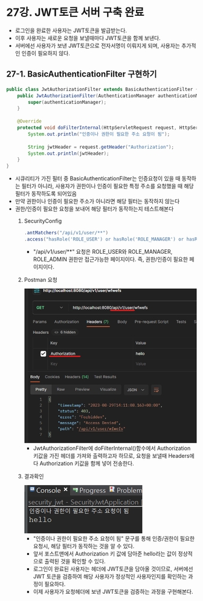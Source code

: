 # 27강. JWT토큰 서버 구축 완료
- 로그인을 완료한 사용자는 JWT토큰을 발급받는다.
- 이후 사용자는 새로운 요청을 보낼때마다 JWT토큰을 함께 보낸다.
- 서버에선 사용자가 보낸 JWT토큰으로 전자서명이 이뤄지게 되며, 사용자는 추가적인 인증이 필요하지 않다.

## 27-1. BasicAuthenticationFilter 구현하기
```java
public class JwtAuthorizationFilter extends BasicAuthenticationFilter {
    public JwtAuthorizationFilter(AuthenticationManager authenticationManager) {
		super(authenticationManager);
	}

    @Override
	protected void doFilterInternal(HttpServletRequest request, HttpServletResponse response, FilterChain chain) throws IOException, ServletException {
		System.out.println("인증이나 권한이 필요한 주소 요청이 됨");
		
		String jwtHeader = request.getHeader("Authorization");
		System.out.println(jwtHeader);
    }
}
```
- 시큐리티가 가진 필터 중 BasicAuthenticationFilter는 인증요청이 있을 때 동작하는 필터가 아니라, 사용자가 권한이나 인증이 필요한 특정 주소를 요청했을 때 해당 필터가 동작하도록 되어있음
- 만약 권한이나 인증이 필요한 주소가 아니라면 해당 필터는 동작하지 않는다
- 권한/인증이 필요한 요청을 보내어 해당 필터가 동작하는지 테스트해본다
    1. SecurityConfig
        ```java
        .antMatchers("/api/v1/user/**")
		.access("hasRole('ROLE_USER') or hasRole('ROLE_MANAGER') or hasRole('ROLE_ADMIN')")
        ```
        - "/api/v1/user/**" 요청은 ROLE_USER와 ROLE_MANAGER, ROLE_ADMIN 권한만 접근가능한 페이지이다. 즉, 권한/인증이 필요한 페이지이다.
    2. Postman 요청

        <img src="./img/chapter27_1.png">

        - JwtAuthorizationFilter에 doFilterInternal()함수에서 Authorization 키값을 가진 헤더를 가져와 출력하고자 하므로, 요청을 보낼때 Headers에다 Authorization 키값을 함께 넣어 전송한다.
    3. 결과확인

        <img src="./img/chapter27_2.png">

        - "인증이나 권한이 필요한 주소 요청이 됨" 문구를 통해 인증/권한이 필요한 요청시, 해당 필터가 동작하는 것을 알 수 있다.
        - 앞서 포스트맨에서 Authorization 키 값에 담아준 hello라는 값이 정상적으로 출력된 것을 확인할 수 있다.
        - 로그인이 완료된 사용자는 헤더에 JWT토큰을 담아올 것이므로, 서버에선 JWT 토큰을 검증하여 해당 사용자가 정상적인 사용자인지를 확인하는 과정이 필요하다.
        - 이제 사용자가 요청헤더에 보낸 JWT토큰을 검증하는 과정을 구현해본다.